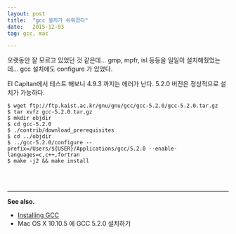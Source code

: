 ```yaml
---
layout: post
title:  "gcc 설치가 쉬워졌다"
date:   2015-12-03
tag: gcc, mac

---
```


오랫동안 잘 모르고 있었던 것 같은데... gmp, mpfr, isl 등등을 일일이 설치해줬었는데... gcc 설치에도 configure 가 있었다.

El Capitan에서 테스트 해보니 4.9.3 까지는 에러가 난다. 5.2.0 버전은 정상적으로 설치가 가능하다.

```
$ wget ftp://ftp.kaist.ac.kr/gnu/gnu/gcc/gcc-5.2.0/gcc-5.2.0.tar.gz
$ tar xvfz gcc-5.2.0.tar.gz
$ mkdir objdir
$ cd gcc-5.2.0
$ ./contrib/download_prerequisites
$ cd ../objdir
$ ../gcc-5.2.0/configure --prefix=/Users/${USER}/Applications/gcc/5.2.0 --enable-languages=c,c++,fortran
$ make -j2 && make install
```

<br><br>

---
**See also.**

- [Installing GCC](https://gcc.gnu.org/wiki/InstallingGCC)
- Mac OS X 10.10.5 에 GCC 5.2.0 설치하기
